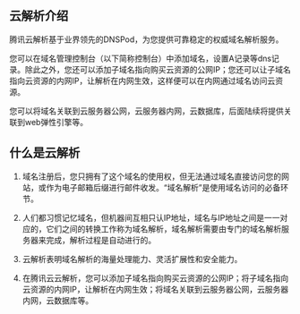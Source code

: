 ## 云解析介绍

腾讯云解析基于业界领先的DNSPod，为您提供可靠稳定的权威域名解析服务。

您可以在域名管理控制台（以下简称控制台）中添加域名，设置A记录等dns记录。除此之外，您还可以添加子域名指向购买云资源的公网IP；您还可以让子域名指向云资源的内网IP，让解析在内网生效，这样便可以在内网通过域名访问云资源。

您可以将域名关联到云服务器公网，云服务器内网，云数据库，后面陆续将提供关联到web弹性引擎等。

## 什么是云解析

1. 域名注册后，您只拥有了这个域名的使用权，但无法通过域名直接访问您的网站，或作为电子邮箱后缀进行邮件收发。“域名解析”是使用域名访问的必备环节。

2. 人们都习惯记忆域名，但机器间互相只认IP地址，域名与IP地址之间是一一对应的，它们之间的转换工作称为域名解析，域名解析需要由专门的域名解析服务器来完成，解析过程是自动进行的。

3. 云解析表明域名解析的海量处理能力、灵活扩展性和安全能力。

4. 在腾讯云云解析，您可以添加子域名指向购买云资源的公网IP；将子域名指向云资源的内网IP，让解析在内网生效；将域名关联到云服务器公网，云服务器内网，云数据库等。